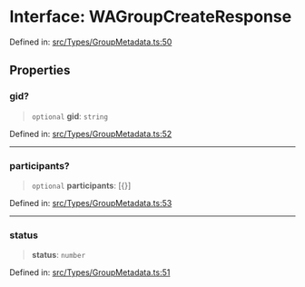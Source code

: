 # Interface: WAGroupCreateResponse

Defined in: [src/Types/GroupMetadata.ts:50](https://github.com/Fokusdotid/Baileys/blob/d7495b24bcd136e35724329fba661cfcc0bc8eed/src/Types/GroupMetadata.ts#L50)

## Properties

### gid?

> `optional` **gid**: `string`

Defined in: [src/Types/GroupMetadata.ts:52](https://github.com/Fokusdotid/Baileys/blob/d7495b24bcd136e35724329fba661cfcc0bc8eed/src/Types/GroupMetadata.ts#L52)

***

### participants?

> `optional` **participants**: \[\{\}\]

Defined in: [src/Types/GroupMetadata.ts:53](https://github.com/Fokusdotid/Baileys/blob/d7495b24bcd136e35724329fba661cfcc0bc8eed/src/Types/GroupMetadata.ts#L53)

***

### status

> **status**: `number`

Defined in: [src/Types/GroupMetadata.ts:51](https://github.com/Fokusdotid/Baileys/blob/d7495b24bcd136e35724329fba661cfcc0bc8eed/src/Types/GroupMetadata.ts#L51)
